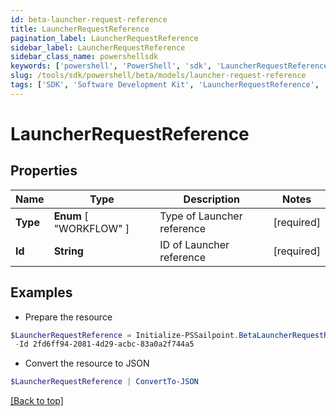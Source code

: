 ```yaml
---
id: beta-launcher-request-reference
title: LauncherRequestReference
pagination_label: LauncherRequestReference
sidebar_label: LauncherRequestReference
sidebar_class_name: powershellsdk
keywords: ['powershell', 'PowerShell', 'sdk', 'LauncherRequestReference', 'BetaLauncherRequestReference'] 
slug: /tools/sdk/powershell/beta/models/launcher-request-reference
tags: ['SDK', 'Software Development Kit', 'LauncherRequestReference', 'BetaLauncherRequestReference']
---
```



# LauncherRequestReference

## Properties

Name | Type | Description | Notes
------------ | ------------- | ------------- | -------------
**Type** |  **Enum** [  "WORKFLOW" ] | Type of Launcher reference | [required]
**Id** | **String** | ID of Launcher reference | [required]

## Examples

- Prepare the resource
```powershell
$LauncherRequestReference = Initialize-PSSailpoint.BetaLauncherRequestReference  -Type WORKFLOW `
 -Id 2fd6ff94-2081-4d29-acbc-83a0a2f744a5
```

- Convert the resource to JSON
```powershell
$LauncherRequestReference | ConvertTo-JSON
```


[[Back to top]](#) 

